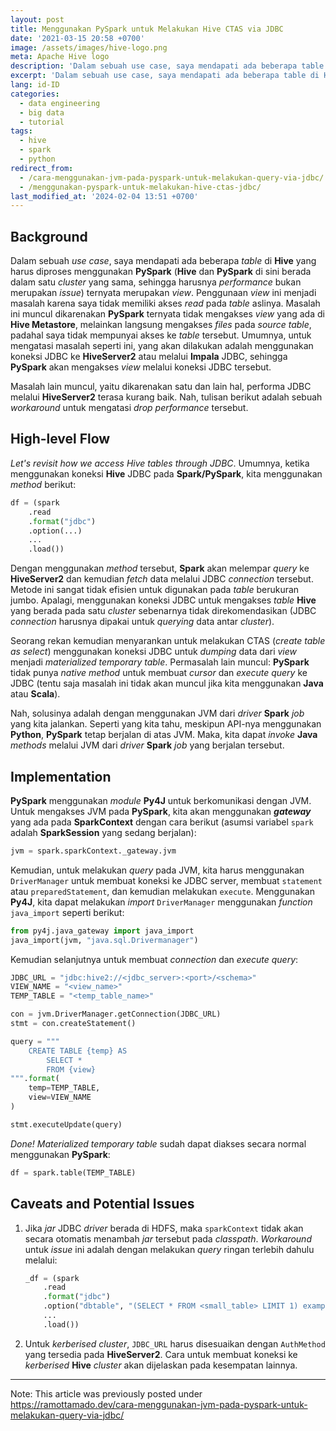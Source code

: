 ```yaml
---
layout: post
title: Menggunakan PySpark untuk Melakukan Hive CTAS via JDBC
date: '2021-03-15 20:58 +0700'
image: /assets/images/hive-logo.png
meta: Apache Hive logo
description: 'Dalam sebuah use case, saya mendapati ada beberapa table di Hive yang harus diproses menggunakan PySpark ternyata merupakan view.'
excerpt: 'Dalam sebuah use case, saya mendapati ada beberapa table di Hive yang harus diproses menggunakan PySpark ternyata merupakan view.'
lang: id-ID
categories:
  - data engineering
  - big data
  - tutorial
tags:
  - hive
  - spark
  - python
redirect_from:
  - /cara-menggunakan-jvm-pada-pyspark-untuk-melakukan-query-via-jdbc/
  - /menggunakan-pyspark-untuk-melakukan-hive-ctas-jdbc/
last_modified_at: '2024-02-04 13:51 +0700'
---
```


## Background

Dalam sebuah _use case_, saya mendapati ada beberapa _table_ di **Hive** yang harus diproses menggunakan **PySpark**
(**Hive** dan **PySpark** di sini berada dalam satu _cluster_ yang sama, sehingga harusnya _performance_ bukan merupakan
_issue_) ternyata merupakan _view_. Penggunaan _view_ ini menjadi masalah karena saya tidak memiliki akses _read_ pada
_table_ aslinya. Masalah ini muncul dikarenakan **PySpark** ternyata tidak mengakses _view_ yang ada di
**Hive Metastore**, melainkan langsung mengakses _files_ pada _source table_, padahal saya tidak mempunyai akses ke
_table_ tersebut. Umumnya, untuk mengatasi masalah seperti ini, yang akan dilakukan adalah menggunakan koneksi JDBC ke
**HiveServer2** atau melalui **Impala** JDBC, sehingga **PySpark** akan mengakses _view_ melalui koneksi JDBC tersebut.

Masalah lain muncul, yaitu dikarenakan satu dan lain hal, performa JDBC melalui **HiveServer2** terasa kurang baik. Nah,
tulisan berikut adalah sebuah _workaround_ untuk mengatasi _drop performance_ tersebut.

## High-level Flow

_Let's revisit how we access Hive tables through JDBC_. Umumnya, ketika menggunakan koneksi **Hive** JDBC pada
**Spark/PySpark**, kita menggunakan _method_ berikut:

```python
df = (spark
    .read
    .format("jdbc")
    .option(...)
    ...
    .load())
```

Dengan menggunakan _method_ tersebut, **Spark** akan melempar _query_ ke **HiveServer2** dan kemudian _fetch_ data
melalui JDBC _connection_ tersebut. Metode ini sangat tidak efisien untuk digunakan pada _table_ berukuran jumbo.
Apalagi, menggunakan koneksi JDBC untuk mengakses _table_ **Hive** yang berada pada satu _cluster_ sebenarnya tidak
direkomendasikan (JDBC _connection_ harusnya dipakai untuk _querying_ data antar _cluster_).

Seorang rekan kemudian menyarankan untuk melakukan CTAS (_create table as select_) menggunakan koneksi JDBC untuk
_dumping_ data dari _view_ menjadi _materialized temporary table_. Permasalah lain muncul: **PySpark** tidak punya
_native method_ untuk membuat _cursor_ dan _execute query_ ke JDBC (tentu saja masalah ini tidak akan muncul jika kita
menggunakan **Java** atau **Scala**).

Nah, solusinya adalah dengan menggunakan JVM dari _driver_ **Spark** _job_ yang kita jalankan. Seperti yang kita tahu,
meskipun API-nya menggunakan **Python**, **PySpark** tetap berjalan di atas JVM. Maka, kita dapat _invoke_ **Java**
_methods_ melalui JVM dari _driver_ **Spark** _job_ yang berjalan tersebut.

## Implementation

**PySpark** menggunakan _module_ **Py4J** untuk berkomunikasi dengan JVM. Untuk mengakses JVM pada **PySpark**, kita
akan menggunakan _**gateway**_ yang ada pada **SparkContext** dengan cara berikut (asumsi variabel `spark` adalah
**SparkSession** yang sedang berjalan):

```python
jvm = spark.sparkContext._gateway.jvm
```

Kemudian, untuk melakukan _query_ pada JVM, kita harus menggunakan `DriverManager` untuk membuat koneksi ke JDBC server,
membuat `statement` atau `preparedStatement`, dan kemudian melakukan `execute`. Menggunakan **Py4J**, kita dapat
melakukan _import_ `DriverManager` menggunakan _function_ `java_import` seperti berikut:

```python
from py4j.java_gateway import java_import
java_import(jvm, "java.sql.Drivermanager")
```

Kemudian selanjutnya untuk membuat _connection_ dan _execute query_:

```python
JDBC_URL = "jdbc:hive2://<jdbc_server>:<port>/<schema>"
VIEW_NAME = "<view_name>"
TEMP_TABLE = "<temp_table_name>"

con = jvm.DriverManager.getConnection(JDBC_URL)
stmt = con.createStatement()

query = """
    CREATE TABLE {temp} AS
        SELECT *
        FROM {view}
""".format(
    temp=TEMP_TABLE,
    view=VIEW_NAME
)

stmt.executeUpdate(query)
```

_Done!_ _Materialized temporary table_ sudah dapat diakses secara normal menggunakan **PySpark**:

```python
df = spark.table(TEMP_TABLE)
```

## Caveats and Potential Issues

1. Jika _jar_ JDBC _driver_ berada di HDFS, maka `sparkContext` tidak akan secara otomatis menambah _jar_ tersebut pada
   _classpath_. _Workaround_ untuk _issue_ ini adalah dengan melakukan _query_ ringan terlebih dahulu melalui:

   ```python
   _df = (spark
       .read
       .format("jdbc")
       .option("dbtable", "(SELECT * FROM <small_table> LIMIT 1) example")
       ...
       .load())
   ```

2. Untuk _kerberised cluster_, `JDBC_URL` harus disesuaikan dengan `AuthMethod` yang tersedia pada **HiveServer2**.
   Cara untuk membuat koneksi ke _kerberised_ **Hive** _cluster_ akan dijelaskan pada kesempatan lainnya.

---

Note: This article was previously posted under https://ramottamado.dev/cara-menggunakan-jvm-pada-pyspark-untuk-melakukan-query-via-jdbc/